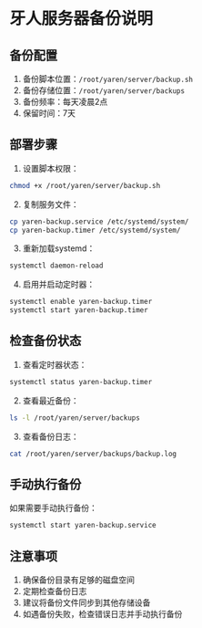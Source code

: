 # 牙人服务器备份说明

## 备份配置

1. 备份脚本位置：`/root/yaren/server/backup.sh`
2. 备份存储位置：`/root/yaren/server/backups`
3. 备份频率：每天凌晨2点
4. 保留时间：7天

## 部署步骤

1. 设置脚本权限：
```bash
chmod +x /root/yaren/server/backup.sh
```

2. 复制服务文件：
```bash
cp yaren-backup.service /etc/systemd/system/
cp yaren-backup.timer /etc/systemd/system/
```

3. 重新加载systemd：
```bash
systemctl daemon-reload
```

4. 启用并启动定时器：
```bash
systemctl enable yaren-backup.timer
systemctl start yaren-backup.timer
```

## 检查备份状态

1. 查看定时器状态：
```bash
systemctl status yaren-backup.timer
```

2. 查看最近备份：
```bash
ls -l /root/yaren/server/backups
```

3. 查看备份日志：
```bash
cat /root/yaren/server/backups/backup.log
```

## 手动执行备份

如果需要手动执行备份：
```bash
systemctl start yaren-backup.service
```

## 注意事项

1. 确保备份目录有足够的磁盘空间
2. 定期检查备份日志
3. 建议将备份文件同步到其他存储设备
4. 如遇备份失败，检查错误日志并手动执行备份 